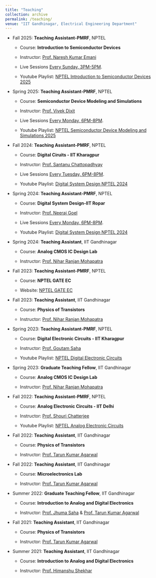 ```yaml
---
title: "Teaching"
collection: archive
permalink: /teaching/
venue: "IIT Gandhinagar, Electrical Engineering Department"
---
```

* Fall 2025: **Teaching Assistant-PMRF**, NPTEL
 
  * Course: **Introduction to Semiconductor Devices**

  * Instructor: [Prof. Naresh Kumar Emani](https://iith.ac.in/ee/naresh/)
  * Live Sessions [Every Sunday, 3PM-5PM](meet.google.com/eqj-dtxa-vnu).
  * Youtube Playlist: [NPTEL Introduction to Semiconductor Devices 2025](https://youtube.com/playlist?list=PLUSiNOu9YYdSQ6yPH_nvIPfXnBQEFUASV&si=WnzBba4S1_hztUp2)

* Spring 2025: **Teaching Assistant-PMRF**, NPTEL
 
  * Course: **Semiconductor Device Modeling and Simulations**

  * Instructor: [Prof. Vivek Dixit](https://www.iitkgp.ac.in/department/EC/faculty/ec-vdixit)
  * Live Sessions [Every Monday, 6PM-8PM](https://meet.google.com/hgz-kjwc-oje).
  * Youtube Playlist: [NPTEL Semiconductor Device Modeling and Simulations 2025](https://youtube.com/playlist?list=PLUSiNOu9YYdR0RPNVt2t0nMcJV7UDevz_&si=zUF2KenNh4-64PTg)


* Fall 2024: **Teaching Assistant-PMRF**, NPTEL
 
  * Course: **Digital Ciruits - IIT Kharagpur**

  * Instructor: [Prof. Santanu Chattopadhyay](https://www.iitkgp.ac.in/department/RT/faculty/rt-santanu)
  * Live Sessions [Every Tuesday, 6PM-8PM](https://meet.google.com/hgz-kjwc-oje).
  * Youtube Playlist: [Digital System Design NPTEL 2024](https://youtube.com/playlist?list=PLUSiNOu9YYdQNNzDoMkYZlb3tau8iu6Cg&si=LA_hSGckkMBiAa8h)

* Spring 2024: **Teaching Assistant-PMRF**, NPTEL
 
  * Course: **Digital System Design-IIT Ropar**

  * Instructor: [Prof. Neeraj Goel](https://sites.google.com/view/neerajgoel/)
  * Live Sessions [Every Monday, 6PM-8PM](https://meet.google.com/uav-awcg-kbd).
  * Youtube Playlist: [Digital System Design NPTEL 2024](https://youtube.com/playlist?list=PLUSiNOu9YYdSWFKB8-887gcV1KZL5E8rA&si=p7S7v0qilwyscVhH)

* Spring 2024: **Teaching Assistant**, IIT Gandhinagar

  * Course: **Analog CMOS IC Design Lab**

  * Instructor: [Prof. Nihar Ranjan Mohapatra](http://people.iitgn.ac.in/~nihar/)

* Fall 2023: **Teaching Assistant-PMRF**, NPTEL
 
  * Course: **NPTEL GATE EC**

  * Website: [NPTEL GATE EC](https://gate.nptel.ac.in/videosolutions.php?branchID=1&cid=2)


* Fall 2023: **Teaching Assistant**, IIT Gandhinagar
 
  * Course: **Physics of Transistors**

  * Instructor: [Prof. Nihar Ranjan Mohapatra](http://people.iitgn.ac.in/~nihar/)
 
* Spring 2023: **Teaching Assistant-PMRF**, NPTEL
 
  * Course: **Digital Electronic Circuits - IIT Kharagpur**

  * Instructor: [Prof. Goutam Saha](http://www.iitkgp.ac.in/department/EC/faculty/ec-gsaha)

  * Youtube Playlist: [NPTEL Digital Electronic Circuits](https://www.youtube.com/playlist?list=PLUSiNOu9YYdR-x4SULe-9Ww8_z79dONxw)
 
* Spring 2023: **Graduate Teaching Fellow**, IIT Gandhinagar

  * Course: **Analog CMOS IC Design Lab**

  * Instructor: [Prof. Nihar Ranjan Mohapatra](http://people.iitgn.ac.in/~nihar/)

* Fall 2022: **Teaching Assistant-PMRF**, NPTEL
 
  * Course: **Analog Electronic Circuits - IIT Delhi**

  * Instructor: [Prof. Shouri Chatterjee](https://web.iitd.ac.in/~shouri/)
  * Youtube Playlist: [NPTEL Analog Electronic Circuits](https://www.youtube.com/playlist?list=PLUSiNOu9YYdQctZEvUgvIq1Lr9j44rhFy)

* Fall 2022: **Teaching Assistant**, IIT Gandhinagar
 
  * Course: **Physics of Transistors**

  * Instructor: [Prof. Tarun Kumar Agarwal](https://iitgn.ac.in/faculty/ee/fac-tarun)
  
* Fall 2022: **Teaching Assistant**, IIT Gandhinagar
 
  * Course: **Microelectronics Lab**

  * Instructor: [Prof. Tarun Kumar Agarwal](https://iitgn.ac.in/faculty/ee/fac-tarun)
* Summer 2022: **Graduate Teaching Fellow**, IIT Gandhinagar

  * Course: **Introduction to Analog and Digital Electronics**

  * Instructor: [Prof. Jhuma Saha](https://iitgn.ac.in/faculty/ee/fac-jhuma) & [Prof. Tarun Kumar Agarwal](https://iitgn.ac.in/faculty/ee/fac-tarun)

* Fall 2021: **Teaching Assistant**, IIT Gandhinagar
 
  * Course: **Physics of Transistors**

  * Instructor: [Prof. Tarun Kumar Agarwal](https://iitgn.ac.in/faculty/ee/fac-tarun)

* Summer 2021: **Teaching Assistant**, IIT Gandhinagar

  * Course: **Introduction to Analog and Digital Electronics**

  * Instructor: [Prof. Himanshu Shekhar](https://iitgn.ac.in/faculty/ee/fac-himanshu)
